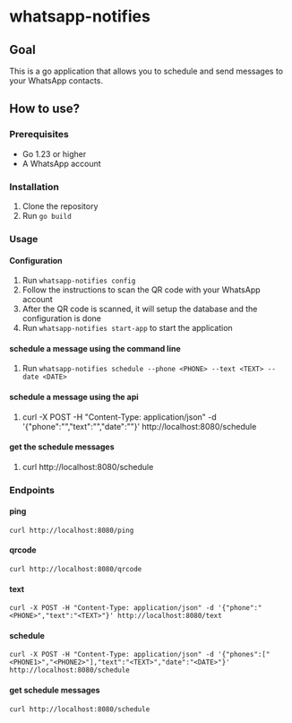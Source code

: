 # whatsapp-notifies

## Goal

This is a go application that allows you to schedule and send messages to your WhatsApp contacts.

## How to use?

### Prerequisites

- Go 1.23 or higher
- A WhatsApp account

### Installation

1. Clone the repository
2. Run `go build`

### Usage

#### Configuration

1. Run `whatsapp-notifies config`
2. Follow the instructions to scan the QR code with your WhatsApp account
3. After the QR code is scanned, it will setup the database and the configuration is done
4. Run `whatsapp-notifies start-app` to start the application

#### schedule a message using the command line

1. Run `whatsapp-notifies schedule --phone <PHONE> --text <TEXT> --date <DATE>`

#### schedule a message using the api

1. curl -X POST -H "Content-Type: application/json" -d '{"phone":"<PHONE>","text":"<TEXT>","date":"<DATE>"}' http://localhost:8080/schedule

#### get the schedule messages

1. curl http://localhost:8080/schedule 


### Endpoints

#### ping

```
curl http://localhost:8080/ping
```

#### qrcode

```
curl http://localhost:8080/qrcode
```

#### text

```
curl -X POST -H "Content-Type: application/json" -d '{"phone":"<PHONE>","text":"<TEXT>"}' http://localhost:8080/text
```

#### schedule

```
curl -X POST -H "Content-Type: application/json" -d '{"phones":["<PHONE1>","<PHONE2>"],"text":"<TEXT>","date":"<DATE>"}' http://localhost:8080/schedule
```

#### get schedule messages

```
curl http://localhost:8080/schedule 

